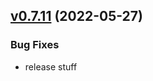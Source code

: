 
<a name="v0.7.11"></a>
## [v0.7.11](https://gitlab.ayedo.de/polycrate/polycrate/compare/v0.7.10...v0.7.11) (2022-05-27)

### Bug Fixes

* release stuff

